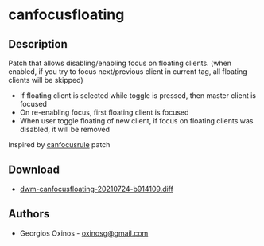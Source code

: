 canfocusfloating
================

Description
-----------
Patch that allows disabling/enabling focus on floating clients. (when enabled, if you try to focus next/previous client in current tag, all floating clients will be skipped)

 - If floating client is selected while toggle is pressed, then master client is focused
 - On re-enabling focus, first floating client is focused
 - When user toggle floating of new client, if focus on floating clients was disabled, it will be removed

Inspired by [canfocusrule](https://dwm.suckless.org/patches/canfocusrule/) patch

Download
--------
* [dwm-canfocusfloating-20210724-b914109.diff](dwm-canfocusfloating-20210724-b914109.diff)

Authors
-------
* Georgios Oxinos - <oxinosg@gmail.com>
